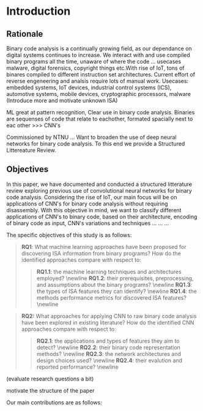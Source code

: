 # Introduction

## Rationale
<!-- 
  - Why reverse engineering is important, usecases, embedded systems, Binary analysis is first step of RE
  - IoT and embedded diverse architectures, hard to develop one fits all. ML aids in this field, features.
      - Finding out what architecture something is lets us start reverse engineering
  - "Trational" ML requires feature engineering, Deep learning. CNN can automatically detect features/motivate CNN conceptually for this taks
  - No literature reviews exist for ML architecture/ISA detection. Preliminary searches reviealed that CNN have been applied to binary code before. One No high quality revires on techniques for CNNs applied to binary code
 -->

Binary code analysis is a continually growing field, as our dependance on digital systems continues to increase. We interact with and use compiled binary programs all the time, unaware of where the code ... usecases malware, digital forensics, copyright things etc.With rise of IoT, tons of binares compiled to different instruction set architectures. Current effort of reverse engeneering and analsis require lots of manual work. Usecases: embedded systems, IoT devices, industrial control systems (ICS), automotive systems, mobile devices, cryptographic processors, malware (Introduce more and motivate unknown ISA)

ML great at pattern recognition, Clear use in binary code analysis. Binaries are sequenses of code that relate to eachother, formated spacially next to eac other >>> CNN's

Commissioned by NTNU ... Want to broaden the use of deep neural networks for binary code analysis. To this end we provide a Structured Littereature Review.

## Objectives
<!-- 
  - An explicit and concise statement of the review objective(s) or question(s) will help readers understand the scope of the review 
 -->

In this paper, we have documented and conducted a structured litterature review exploring previous use of convolutional neural networks for binary code analysis. Considering the rise of IoT, our main focus will be on applications of CNN's for binary code analysis without requiring disassembly. With this objective in mind, we want to classify different applications of CNN's to binary code, based on their architecture, encoding of binary code as input, CNN's variations and techniques ... ... ...

The specific objectives of this study is as follows:

> **RQ1**: What machine learning approaches have been proposed for discovering ISA information from binary programs? How do the identified approaches compare with respect to:
>
> > **RQ1.1**: the machine learning techniques and architectures employed? \newline
> > **RQ1.2**: their prerequisites, preprocessing, and assumptions about the binary programs? \newline
> > **RQ1.3**: the types of ISA features they can identify? \newline
> > **RQ1.4**: the methods performance metrics for discovered ISA features? \newline

> **RQ2:** What approaches for applying CNN to raw binary code analysis have been explored in existing literature? How do the identified CNN approaches compare with respect to:
>
> > **RQ2.1**: the applications and types of features they aim to detect? \newline
> > **RQ2.2**: their binary code representation methods? \newline
> > **RQ2.3**: the network architectures and design choices used? \newline
> > **RQ2.4**: their evalution and reported performance? \newline

(evaluate research questions a bit)

motivate the structure of the paper

Our main contributions are as follows:
